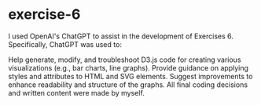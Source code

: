 # exercise-6

I used OpenAI's ChatGPT to assist in the development of Exercises 6.
Specifically, ChatGPT was used to:

Help generate, modify, and troubleshoot D3.js code for creating various visualizations (e.g., bar charts, line graphs).
Provide guidance on applying styles and attributes to HTML and SVG elements.
Suggest improvements to enhance readability and structure of the graphs.
All final coding decisions and written content were made by myself.
